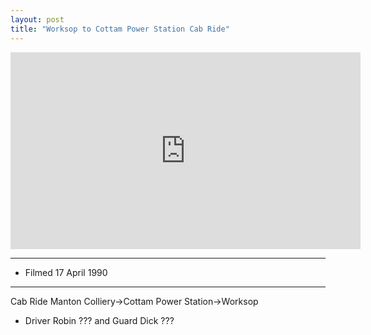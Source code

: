 ```yaml
---
layout: post
title: "Worksop to Cottam Power Station Cab Ride"
---
```


<iframe width="560" height="315" src="https://www.youtube.com/embed/vQxnqrca0cI" title="Worksop to Cottam Power Station Cab Ride" frameBorder="0" allow="accelerometer; autoplay; clipboard-write; encrypted-media; gyroscope; picture-in-picture; web-share" allowFullScreen></iframe>

---

- Filmed 17 April 1990

---

Cab Ride Manton Colliery->Cottam Power Station->Worksop

- Driver Robin ??? and Guard Dick ???
